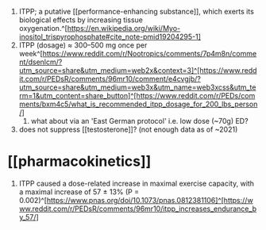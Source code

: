 1. ITPP; a putative [[performance-enhancing substance]], which exerts its biological effects by increasing tissue oxygenation.^[https://en.wikipedia.org/wiki/Myo-inositol_trispyrophosphate#cite_note-pmid19204295-1]
2. ITPP (dosage) ≈ 300–500 mg once per week^[https://www.reddit.com/r/Nootropics/comments/7p4m8n/comment/dsenlcm/?utm_source=share&utm_medium=web2x&context=3]^[https://www.reddit.com/r/PEDsR/comments/96mr10/comment/e4cvgjb/?utm_source=share&utm_medium=web3x&utm_name=web3xcss&utm_term=1&utm_content=share_button]^[https://www.reddit.com/r/PEDs/comments/bxm4c5/what_is_recommended_itpp_dosage_for_200_lbs_person/]
	1. what about via an 'East German protocol' i.e. low dose (~70g) ED?
3. does not suppress [[testosterone]]? (not enough data as of ~2021)

# [[pharmacokinetics]]
1. ITPP caused a dose-related increase in maximal exercise capacity, with a maximal increase of 57 ± 13% (P = 0.002)^[https://www.pnas.org/doi/10.1073/pnas.0812381106]^[https://www.reddit.com/r/PEDsR/comments/96mr10/itpp_increases_endurance_by_57/]